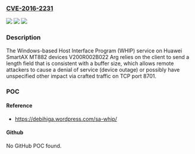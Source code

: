 ### [CVE-2016-2231](https://cve.mitre.org/cgi-bin/cvename.cgi?name=CVE-2016-2231)
![](https://img.shields.io/static/v1?label=Product&message=n%2Fa&color=blue)
![](https://img.shields.io/static/v1?label=Version&message=n%2Fa&color=blue)
![](https://img.shields.io/static/v1?label=Vulnerability&message=n%2Fa&color=brighgreen)

### Description

The Windows-based Host Interface Program (WHIP) service on Huawei SmartAX MT882 devices V200R002B022 Arg relies on the client to send a length field that is consistent with a buffer size, which allows remote attackers to cause a denial of service (device outage) or possibly have unspecified other impact via crafted traffic on TCP port 8701.

### POC

#### Reference
- https://debihiga.wordpress.com/sa-whip/

#### Github
No GitHub POC found.

